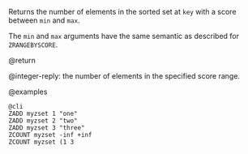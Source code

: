 Returns the number of elements in the sorted set at `key` with
a score between `min` and `max`.

The `min` and `max` arguments have the same semantic as described
for `ZRANGEBYSCORE`.

@return

@integer-reply: the number of elements in the specified score range.

@examples

    @cli
    ZADD myzset 1 "one"
    ZADD myzset 2 "two"
    ZADD myzset 3 "three"
    ZCOUNT myzset -inf +inf
    ZCOUNT myzset (1 3


